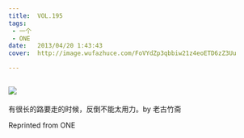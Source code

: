 ```yaml
---
title:	VOL.195
tags:
 - 一个
 - ONE
date:	2013/04/20 1:43:43
cover:	http://image.wufazhuce.com/FoVYdZp3qbbiw21z4eoETD6zZ3Uu

---
```

![](http://image.wufazhuce.com/FoVYdZp3qbbiw21z4eoETD6zZ3Uu)
---

有很长的路要走的时候，反倒不能太用力。by 老古竹斋
 
Reprinted from ONE
